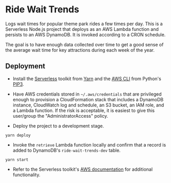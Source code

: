 # Ride Wait Trends

Logs wait times for popular theme park rides a few times per 
day. This is a Serverless Node.js project that deploys as an AWS 
Lambda function and persists to an AWS DynamoDB. It is invoked 
according to a CRON schedule.

The goal is to have enough data collected over time to get a 
good sense of the average wait time for key attractions during 
each week of the year.

## Deployment

* Install the [Serverless](https://serverless.com/) toolkit from 
[Yarn](https://yarnpkg.com/lang/en/docs/install/) 
and the [AWS CLI](https://aws.amazon.com/cli/) from Python's 
[PIP3](https://pip.pypa.io/en/stable/installing/).
* Have AWS credentials stored in `~/.aws/credentials` that are privileged 
enough to provision a CloudFormation stack that includes a DynamoDB 
instance, CloudWatch log and schedule, an S3 bucket, an IAM role, and a 
Lambda function. If the risk is acceptable, it is easiest to give 
this user/group the "AdministratorAccess" policy.

* Deploy the project to a development stage.

`yarn deploy`

* Invoke the `retrieve` Lambda function locally and confirm that a record is added to DynamoDB's `ride-wait-trends-dev` table.

`yarn start`

* Refer to the Serverless toolkit's [AWS documentation](https://serverless.com/framework/docs/providers/aws/) for additional functionality.


